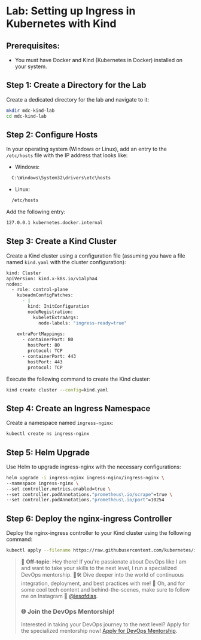 # Lab: Setting up Ingress in Kubernetes with Kind

## Prerequisites:
- You must have Docker and Kind (Kubernetes in Docker) installed on your system.

## Step 1: Create a Directory for the Lab

Create a dedicated directory for the lab and navigate to it:

```bash
mkdir mdc-kind-lab
cd mdc-kind-lab
```

## Step 2: Configure Hosts

In your operating system (Windows or Linux), add an entry to the `/etc/hosts` file with the IP address that looks like:

- Windows:
```bash
  C:\Windows\System32\drivers\etc\hosts
```

- Linux:
```bash
  /etc/hosts
```

Add the following entry:

```bash
127.0.0.1 kubernetes.docker.internal
```

## Step 3: Create a Kind Cluster

Create a Kind cluster using a configuration file (assuming you have a file named `kind.yaml` with the cluster configuration):

```bash
kind: Cluster
apiVersion: kind.x-k8s.io/v1alpha4
nodes:
  - role: control-plane
    kubeadmConfigPatches:
      - |
        kind: InitConfiguration
        nodeRegistration:
          kubeletExtraArgs:
            node-labels: "ingress-ready=true"
                
    extraPortMappings:
      - containerPort: 80
        hostPort: 80
        protocol: TCP
      - containerPort: 443
        hostPort: 443
        protocol: TCP
```

Execute the following command to create the Kind cluster:

```bash
kind create cluster --config=kind.yaml
```

## Step 4: Create an Ingress Namespace

Create a namespace named `ingress-nginx`:

```bash
kubectl create ns ingress-nginx
```

## Step 5: Helm Upgrade

Use Helm to upgrade ingress-nginx with the necessary configurations:

```bash
helm upgrade -i ingress-nginx ingress-nginx/ingress-nginx \
--namespace ingress-nginx \
--set controller.metrics.enabled=true \
--set controller.podAnnotations."prometheus\.io/scrape"=true \
--set controller.podAnnotations."prometheus\.io/port"=10254
```

## Step 6: Deploy the nginx-ingress Controller

Deploy the nginx-ingress controller to your Kind cluster using the following command:

```bash
kubectl apply --filename https://raw.githubusercontent.com/kubernetes/ingress-nginx/master/deploy/static/provider/kind/deploy.yaml
```

> 🚨 **Off-topic**: Hey there! If you're passionate about DevOps like I am and want to take your skills to the next level, I run a specialized DevOps mentorship. 🧠🛠 Dive deeper into the world of continuous integration, deployment, and best practices with me! 🚀 Oh, and for some cool tech content and behind-the-scenes, make sure to follow me on Instagram 📸 [@iesofdias](https://www.instagram.com/iesofdias/).
> ### 🌐 **Join the DevOps Mentorship!**
> Interested in taking your DevOps journey to the next level? Apply for the specialized mentorship now! [Apply for DevOps Mentorship](https://guilhermemaia.com/mentoria-devops).